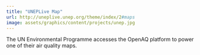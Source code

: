 ```yaml
---
title: "UNEPLive Map"
url: http://uneplive.unep.org/theme/index/2#maps
image: assets/graphics/content/projects/unep.jpg
---
```


The UN Environmental Programme accesses the OpenAQ platform to power one of their air quality maps.
